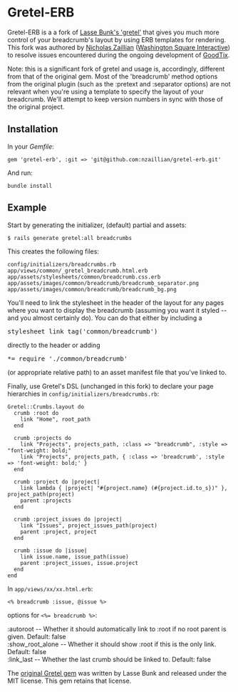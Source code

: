 Gretel-ERB
==========

Gretel-ERB is a a fork of [Lasse Bunk's 'gretel'](http://github.com/lassebunk/gretel)
that gives you much more control of your breadcrumb's layout by using ERB
templates for rendering.  This fork was authored by [Nicholas Zaillian](http://nicholas.zaillian.com)
([Washington Square Interactive](http://washingtonsquareinteractive.com)) to resolve 
issues encountered during the ongoing development of [GoodTix](http://goodtix.org).

Note: this is a significant fork of gretel and usage is, accordingly, different
from that of the original gem.  Most of the 'breadcrumb' method options from the
original plugin (such as the :pretext and :separator options) are not relevant when
you're using a template to specify the layout of your breadcrumb.  We'll attempt to keep 
version numbers in sync with those of the original project.

Installation
------------

In your <em>Gemfile</em>:

    gem 'gretel-erb', :git => 'git@github.com:nzaillian/gretel-erb.git'

And run:
 
    bundle install

Example
-------

Start by generating the initializer, (default) partial and assets:

    $ rails generate gretel:all breadcrumbs

This creates the following files:

    config/initializers/breadcrumbs.rb
    app/views/common/_gretel_breadcrumb.html.erb
    app/assets/stylesheets/common/breadcrumb.css.erb
    app/assets/images/common/breadcrumb/breadcrumb_separator.png
    app/assets/images/common/breadcrumb/breadcrumb_bg.png

You'll need to link the stylesheet in the header of the layout for any pages where
you want to display the breadcrumb (assuming you want it styled -- and you almost
certainly do).  You can do that either by including a <pre>stylesheet\_link\_tag('common/breadcrumb')</pre>
directly to the header or adding <pre>*= require './common/breadcrumb'</pre> (or appropriate relative path)
to an asset manifest file that you've linked to.

Finally, use Gretel's DSL (unchanged in this fork) to declare your page hierarchies in
<code>config/initializers/breadcrumbs.rb</code>:

    Gretel::Crumbs.layout do
      crumb :root do
        link "Home", root_path
      end

      crumb :projects do
        link "Projects", projects_path, :class => "breadcrumb", :style => "font-weight: bold;"
        link "Projects", projects_path, { :class => 'breadcrumb', :style => 'font-weight: bold;' }
      end

      crumb :project do |project|
        link lambda { |project| "#{project.name} (#{project.id.to_s})" }, project_path(project)
        parent :projects
      end

      crumb :project_issues do |project|
        link "Issues", project_issues_path(project)
        parent :project, project
      end

      crumb :issue do |issue|
        link issue.name, issue_path(issue)
        parent :project_issues, issue.project
      end
    end


In <code>app/views/xx/xx.html.erb</code>:

    <% breadcrumb :issue, @issue %>

options for <code><%= breadcrumb %></code>:

   :autoroot  --  Whether it should automatically link to :root if no root parent is given. Default: false  
   :show\_root\_alone  --  Whether it should show :root if this is the only link. Default: false  
   :link_last  --  Whether the last crumb should be linked to. Default: false  

The [original Gretel gem](http://github.com/lassebunk/gretel) was written by Lasse Bunk and released under the MIT license.  This gem retains that license.